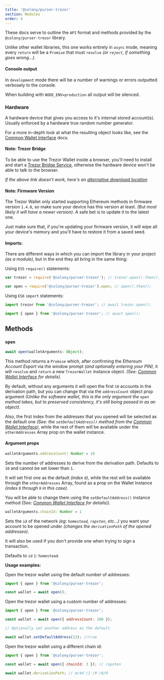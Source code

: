 ```yaml
---
title: '@colony/purser-trezor'
section: Modules
order: 4
---
```


These docs serve to outline the `API` format and methods provided by the `@colony/purser-trezor` library.

Unlike other wallet libraries, this one works entirely in `async` mode, meaning every `return` will be a `Promise` that must `resolve` _(or `reject`, if something goes wrong...)_.

#### Console output

In `development` mode there will be a number of warnings or errors outputted verbosely to the console.

When building with `NODE_ENV=production` all output will be silenced.

### Hardware

A hardware device that gives you access to it's internal stored account(s). Usually enforced by a hardware true random number generator.

For a more in-depth look at what the resulting object looks like, see the [Common Wallet Interface](https://docs.colony.io/purser/interface-common-wallet-interface/) docs.

#### Note: Trezor Bridge

To be able to use the Trezor Wallet inside a browser, you'll need to install and start a [Trezor Bridge Service](https://wallet.trezor.io/#/bridge), otherwise the hardware device won't be able to talk to the browser.

_If the above link doesn't work, here's an [alternative download location](https://wallet.trezor.io/data/bridge/latest/index.html)_

#### Note: Firmware Version

The Trezor Wallet only started supporting Ethereum methods in firmware version `1.4.0`, so make sure your device has this version at least. _(But most likely it will have a newer version)_. A safe bet is to update it to the latest one.

Just make sure that, if you're updating your firmware version, it will wipe all your device's memory and you'll have to restore it from a saved seed.

#### Imports:

There are different ways in which you can import the library in your project _(as a module)_, but in the end they all bring in the same thing:

Using `ES5` `require()` statements:
```js
var trezor = require('@colony/purser-trezor'); // trezor.open().then();

var open = require('@colony/purser-trezor').open; // open().then();
```

Using `ES6` `import` statements:
```js
import trezor from '@colony/purser-trezor'; // await trezor.open();

import { open } from '@colony/purser-trezor'; // await open();
```

## Methods

### `open`

```js
await open(walletArguments: Object);
```

This method returns a `Promise` which, after confirming the _Ethereum Account Export_ via the window prompt _(and optionally entering your PIN)_, it will `resolve` and `return` a new `TrezorWallet` instance object. _(See: [Common Wallet Interface](/purser/interface-common-wallet-interface/) for details)_.

By default, without any arguments it will open the first `10` accounts in the derivation path, but you can change that via the `addressCount` object prop argument _(Unlike the software wallet, this is the only argument the `open` method takes, but to preserved consistency, it's still being passed in as an object)_.

Also, the first index from the addresses that you opened will be selected as the default one _(See: the `setDefaultAddress()` method from the [Common Wallet Interface](/purser/interface-common-wallet-interface/))_, while the rest of them will be available under the `otherAddresses` Array prop on the wallet instance.

#### Argument props

```js
walletArguments.addressCount: Number = 10
```

Sets the number of addresses to derive from the derivation path. Defaults to `10` and cannot be set lower than `1`.

It will set first one as the default _(index `0`)_, while the rest will be available through the `otherAddresses` Array, found as a prop on the Wallet Instance _(index `0` through `9` in this case)_.

You will be able to change them using the `setDefaultAddress()` instance method _(See: [Common Wallet Interface](/purser/interface-common-wallet-interface/) for details))_.

```js
walletArguments.chainId: Number = 1
```

Sets the `id` of the network _(eg: `homestead`, `ropsten`, etc...)_ you want your account to be opened under _(changes the `derivationPath` of the opened addresses)_.

It will also be used if you don't provide one when trying to sign a transaction.

Defaults to `id` `1`: `homestead`.

**Usage examples:**

Open the trezor wallet using the default number of addresses:
```js
import { open } from '@colony/purser-trezor';

const wallet = await open();
```

Open the trezor wallet using a custom number of addresses:
```js
import { open } from '@colony/purser-trezor';

const wallet = await open({ addressCount: 100 });

// Optionally set another address as the default

await wallet.setDefaultAddress(12); //true
```

Open the trezor wallet using a different chain id:
```js
import { open } from '@colony/purser-trezor';

const wallet = await open({ chainId: 3 }); // ropsten

await wallet.derivationPath; // m/44'/1'/0'/0/0
```
